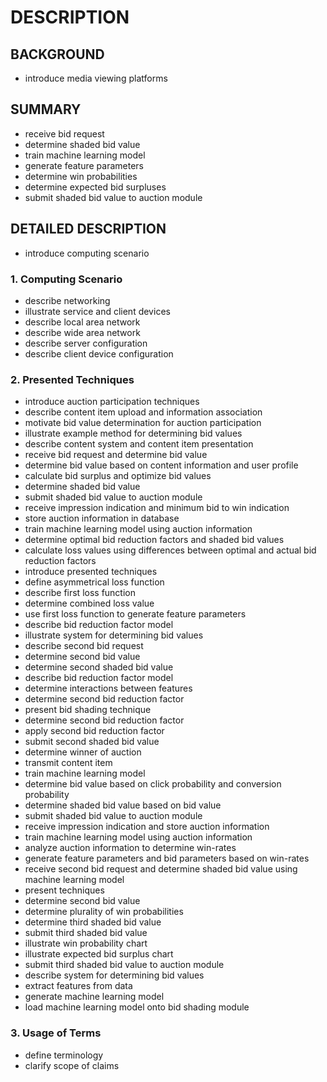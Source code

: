 # DESCRIPTION

## BACKGROUND

- introduce media viewing platforms

## SUMMARY

- receive bid request
- determine shaded bid value
- train machine learning model
- generate feature parameters
- determine win probabilities
- determine expected bid surpluses
- submit shaded bid value to auction module

## DETAILED DESCRIPTION

- introduce computing scenario

### 1. Computing Scenario

- describe networking
- illustrate service and client devices
- describe local area network
- describe wide area network
- describe server configuration
- describe client device configuration

### 2. Presented Techniques

- introduce auction participation techniques
- describe content item upload and information association
- motivate bid value determination for auction participation
- illustrate example method for determining bid values
- describe content system and content item presentation
- receive bid request and determine bid value
- determine bid value based on content information and user profile
- calculate bid surplus and optimize bid values
- determine shaded bid value
- submit shaded bid value to auction module
- receive impression indication and minimum bid to win indication
- store auction information in database
- train machine learning model using auction information
- determine optimal bid reduction factors and shaded bid values
- calculate loss values using differences between optimal and actual bid reduction factors
- introduce presented techniques
- define asymmetrical loss function
- describe first loss function
- determine combined loss value
- use first loss function to generate feature parameters
- describe bid reduction factor model
- illustrate system for determining bid values
- describe second bid request
- determine second bid value
- determine second shaded bid value
- describe bid reduction factor model
- determine interactions between features
- determine second bid reduction factor
- present bid shading technique
- determine second bid reduction factor
- apply second bid reduction factor
- submit second shaded bid value
- determine winner of auction
- transmit content item
- train machine learning model
- determine bid value based on click probability and conversion probability
- determine shaded bid value based on bid value
- submit shaded bid value to auction module
- receive impression indication and store auction information
- train machine learning model using auction information
- analyze auction information to determine win-rates
- generate feature parameters and bid parameters based on win-rates
- receive second bid request and determine shaded bid value using machine learning model
- present techniques
- determine second bid value
- determine plurality of win probabilities
- determine third shaded bid value
- submit third shaded bid value
- illustrate win probability chart
- illustrate expected bid surplus chart
- submit third shaded bid value to auction module
- describe system for determining bid values
- extract features from data
- generate machine learning model
- load machine learning model onto bid shading module

### 3. Usage of Terms

- define terminology
- clarify scope of claims

